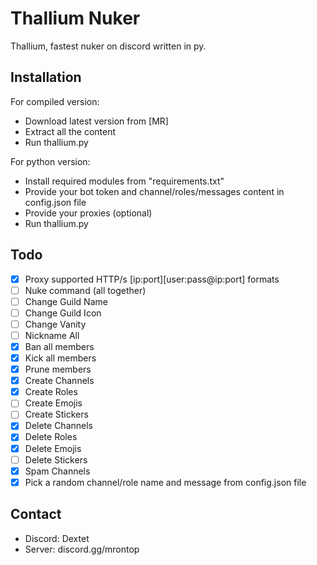 # Thallium Nuker
Thallium, fastest nuker on discord written in py.
## Installation
For compiled version:

- Download latest version from [MR]
- Extract all the content
- Run thallium.py

For python version:

- Install required modules from "requirements.txt"
- Provide your bot token and channel/roles/messages content in config.json file
- Provide your proxies (optional)
- Run thallium.py
## Todo
- [x] Proxy supported HTTP/s [ip:port][user:pass@ip:port] formats
- [ ] Nuke command (all together)
- [ ] Change Guild Name
- [ ] Change Guild Icon
- [ ] Change Vanity
- [ ] Nickname All
- [x] Ban all members
- [x] Kick all members
- [x] Prune members
- [x] Create Channels
- [x] Create Roles
- [ ] Create Emojis
- [ ] Create Stickers
- [x] Delete Channels
- [x] Delete Roles
- [x] Delete Emojis
- [ ] Delete Stickers
- [x] Spam Channels
- [x] Pick a random channel/role name and message from config.json file
## Contact
- Discord: Dextet
- Server: discord.gg/mrontop
